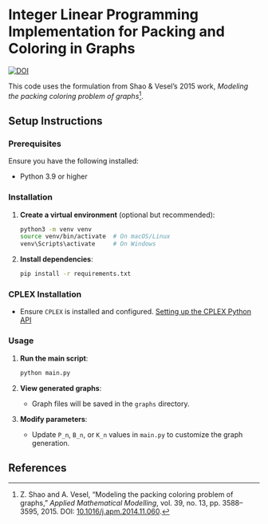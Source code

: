 # Integer Linear Programming Implementation for Packing and Coloring in Graphs

[![DOI](https://zenodo.org/badge/968210406.svg)](https://doi.org/10.5281/zenodo.15975207)

This code uses the formulation from Shao & Vesel’s 2015 work, *Modeling the packing coloring problem of graphs*[^1].

## Setup Instructions

### Prerequisites

Ensure you have the following installed:

- Python 3.9 or higher

### Installation

1. **Create a virtual environment** (optional but recommended):
   ```bash
   python3 -m venv venv
   source venv/bin/activate  # On macOS/Linux
   venv\Scripts\activate     # On Windows
   ```

2. **Install dependencies**:
   ```bash
   pip install -r requirements.txt
   ```

### CPLEX Installation

- Ensure `CPLEX` is installed and
  configured. [Setting up the CPLEX Python API](https://www.ibm.com/docs/en/icos/22.1.2?topic=cplex-setting-up-python-api)

### Usage

1. **Run the main script**:
   ```bash
   python main.py
   ```

2. **View generated graphs**:
    - Graph files will be saved in the `graphs` directory.

3. **Modify parameters**:
    - Update `P_n`, `B_n`, or `K_n` values in `main.py` to customize the graph generation.

## References

[^1]: Z. Shao and A. Vesel, “Modeling the packing coloring problem of graphs,” *Applied Mathematical Modelling*, vol.
39, no. 13, pp. 3588–3595, 2015. DOI: [10.1016/j.apm.2014.11.060](https://doi.org/10.1016/j.apm.2014.11.060).
